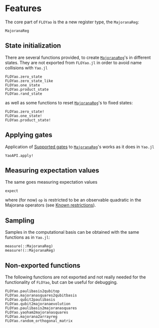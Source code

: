 # Features

The core part of `FLOYao` is the a new register type, the `MajoranaReg`:

```@docs
MajoranaReg
```

## State initialization

There are several functions provided, to create [`MajoranaReg`](@ref)'s 
in different states. They are not exported from `FLOYao.jl` in order to avoid
name collisions with `Yao.jl`

```@docs
FLOYao.zero_state
FLOYao.zero_state_like
FLOYao.one_state
FLOYao.product_state
FLOYao.rand_state
```

as well as some functions to reset [`MajoranaReg`](@ref)'s to fixed states:

```@docs
FLOYao.zero_state!
FLOYao.one_state!
FLOYao.product_state!
```

## Applying gates
Application of [Supported gates](@ref) to [`MajoranaReg`](@ref)'s works 
as it does in `Yao.jl`

```@docs
YaoAPI.apply! 
```

## Measuring expectation values
The same goes measuring expectation values 
```@docs
expect 
```
where (for now) `op` is restricted to be an observable quadratic in the 
Majorana operators (see [Known restrictions](@ref)).


## Sampling
Samples in the computational basis can be obtained with the same functions as 
in `Yao.jl`:

```@docs
measure(::MajoranaReg)
measure!(::MajoranaReg)
```

## Non-exported functions
The following functions are not exported and not really needed for the 
functionality of `FLOYao`, but can be useful for debugging.

```@docs
FLOYao.paulibasis2qubitop
FLOYao.majoranasquares2qubitbasis
FLOYao.qubit2paulibasis
FLOYao.qubit2majoranaevolution
FLOYao.paulibasis2majoranasquares
FLOYao.yaoham2majoranasquares
FLOYao.majorana2arrayreg
FLOYao.random_orthogonal_matrix
```
